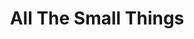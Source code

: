 ---
ee_id: '4166'
site: '1'
type: '2'
long_id: 2014 126 All The Small Things (trailer)
url: 2014-126-all-the-small-things-trailer
year: '2014'
medium: Single channel video
commission:
add_credit:
dims:
pitch:
ps:
live_url:
related: |-
  [4168] [2014-125-all-the-small-things] 2014-125 All The Small Things (catalog)
  [4249] [2014-114-all-the-small-things-tshirt] 2014-114 All The Small Things Tshirt
  [4250] [2014-078-all-the-small-things-edition] 2014-078 All The Small Things Edition
title: All The Small Things
youtube: '{"id":"isQFqxxrC4M","url":"http:\/\/www.youtube.com\/embed\/isQFqxxrC4M?rel=0&wmode=opaque&hd=1","width":"640","height":"480","type":"youtube","title":"All
  The Small Things - Herning Museum of Contemporary Art - Trailer","description":"All
  The Small Things Herning Museum of Contemporary Art March 22 - June 22 Opening:
  March 21st, w\/ performance of Dances For The Electric","thumbnail_small":"http:\/\/img.youtube.com\/vi\/isQFqxxrC4M\/2.jpg","thumbnail_large":"http:\/\/img.youtube.com\/vi\/isQFqxxrC4M\/0.jpg","author":"coryarcangel","length":"55","embed":"%3Ciframe%20src%3D%22http%3A\/\/www.youtube.com\/embed\/isQFqxxrC4M%3Frel%3D0%26wmode%3Dopaque%26hd%3D1%22%20border%3D%220%22%20height%3D%22480%22%20width%3D%22640%22%3E%3C\/iframe%3E"}

  '
imgs: all-the-small-things-2014-126-digital-database-ih.jpg
subheading: "(Trailer)"
year2: '2014'
download:
add_credits:
related_code:
! '':
layout: things-i-made
---